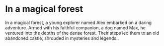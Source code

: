 # In a magical forest 

In a magical forest, a young explorer named Alex embarked on a daring adventure. Armed with his faithful companion, a dog named Max, he ventured into the depths of the dense forest. Their steps led them to an old abandoned castle, shrouded in mysteries and legends..
